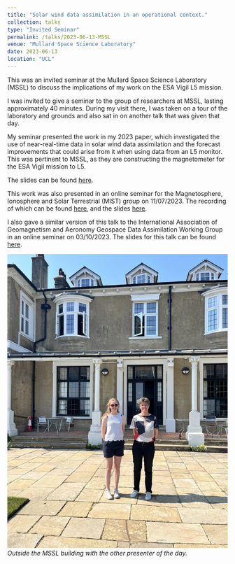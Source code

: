 ```yaml
---
title: "Solar wind data assimilation in an operational context."
collection: talks
type: "Invited Seminar"
permalink: /talks/2023-06-13-MSSL
venue: "Mullard Space Science Laboratory"
date: 2023-06-13
location: "UCL"
---
```


This was an invited seminar at the Mullard Space Science Laboratory (MSSL) to discuss the implications of my work on the ESA Vigil L5 mission. 

I was invited to give a seminar to the group of researchers at MSSL, lasting approximately 40 minutes. During my visit there, I was taken on a tour of the laboratory and grounds and also sat  in on another talk that was given that day. 

My seminar presented the work in my 2023 paper, which investigated the use of near-real-time data in solar wind data assimilation and the forecast improvements that could arise from it when using data from an L5 monitor. This was pertinent to MSSL, as they are constructing the magnetometer for the ESA Vigil mission to L5. 

The slides can be found [here](slides/MSSL_talk.pdf). 

This work was also presented in an online seminar for the Magnetosphere, Ionosphere and Solar Terrestrial (MIST) group on 11/07/2023. The recording of which can be found [here](https://www.youtube.com/watch?v=bxpRCiF9i9Q), and the slides [here](slides/MIST_seminar.pdf).

I also gave a similar version of this talk to the International Association of Geomagnetism and Aeronomy Geospace Data Assimilation Working Group in an online seminar on 03/10/2023. The slides for this talk can be found [here](slides/IADA_talk.pdf). 

![MSSL](pictures/MSSL.jpeg)
*Outside the MSSL building with the other presenter of the day.*
